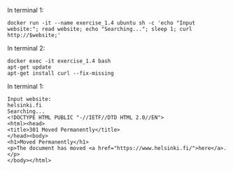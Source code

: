 In terminal 1:
```console
docker run -it --name exercise_1.4 ubuntu sh -c 'echo "Input website:"; read website; echo "Searching..."; sleep 1; curl http://$website;'
```
In terminal 2:
```console
docker exec -it exercise_1.4 bash
apt-get update
apt-get install curl --fix-missing
```
In terminal 1:
```console
Input website:
helsinki.fi
Searching...
<!DOCTYPE HTML PUBLIC "-//IETF//DTD HTML 2.0//EN">
<html><head>
<title>301 Moved Permanently</title>
</head><body>
<h1>Moved Permanently</h1>
<p>The document has moved <a href="https://www.helsinki.fi/">here</a>.</p>
</body></html>
```
